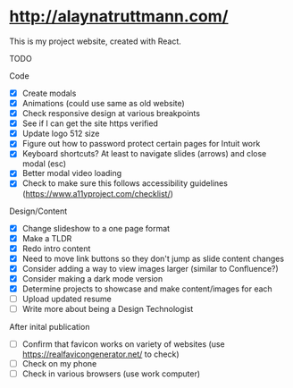 # http://alaynatruttmann.com/

This is my project website, created with React.

TODO

Code

- [x] Create modals
- [x] Animations (could use same as old website)
- [x] Check responsive design at various breakpoints
- [x] See if I can get the site https verified
- [x] Update logo 512 size
- [x] Figure out how to password protect certain pages for Intuit work
- [x] Keyboard shortcuts? At least to navigate slides (arrows) and close modal (esc)
- [x] Better modal video loading
- [x] Check to make sure this follows accessibility guidelines (https://www.a11yproject.com/checklist/)

Design/Content

- [x] Change slideshow to a one page format
- [x] Make a TLDR
- [x] Redo intro content
- [x] Need to move link buttons so they don't jump as slide content changes
- [x] Consider adding a way to view images larger (similar to Confluence?)
- [x] Consider making a dark mode version
- [x] Determine projects to showcase and make content/images for each
- [ ] Upload updated resume
- [ ] Write more about being a Design Technologist

After inital publication

- [ ] Confirm that favicon works on variety of websites (use https://realfavicongenerator.net/ to check)
- [ ] Check on my phone
- [ ] Check in various browsers (use work computer)
